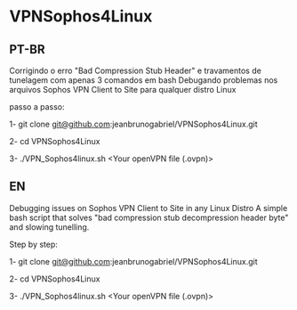 # VPNSophos4Linux
PT-BR
-
Corrigindo o erro "Bad Compression Stub Header" e travamentos de tunelagem com apenas 3 comandos em bash 
Debugando problemas nos arquivos Sophos VPN Client to Site para qualquer distro Linux 

passo a passo:

1- git clone git@github.com:jeanbrunogabriel/VPNSophos4Linux.git

2- cd VPNSophos4Linux

3- ./VPN_Sophos4linux.sh <Your openVPN file (.ovpn)>

EN
-
Debugging issues on Sophos VPN Client to Site in any Linux Distro
A simple bash script that solves "bad compression stub decompression header byte" and slowing tunelling. 

Step by step:

1- git clone git@github.com:jeanbrunogabriel/VPNSophos4Linux.git

2- cd VPNSophos4Linux

3- ./VPN_Sophos4linux.sh <Your openVPN file (.ovpn)>
